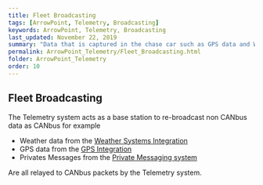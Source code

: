 ```yaml
---
title: Fleet Broadcasting
tags: [ArrowPoint, Telemetry, Broadcasting]
keywords: ArrowPoint, Telemetry, Broadcasting
last_updated: November 22, 2019
summary: "Data that is captured in the chase car such as GPS data and Weather Data is broadcast to the entire fleet so that it can be see on the tablets."
permalink: ArrowPoint_Telemetry/Fleet_Broadcasting.html
folder: ArrowPoint_Telemetry
order: 10
---
```


## Fleet Broadcasting

The Telemetry system acts as a base station to re-broadcast non CANbus data as CANbus for example

* Weather data from the [Weather Systems Integration](WeatherIntegration.html)
* GPS data from the [GPS Integration](GPS_GoogleEarth.html)
* Privates Messages from the [Private Messaging system](Fleet_Messaging.html) 

Are all relayed to CANbus packets by the Telemetry system.


